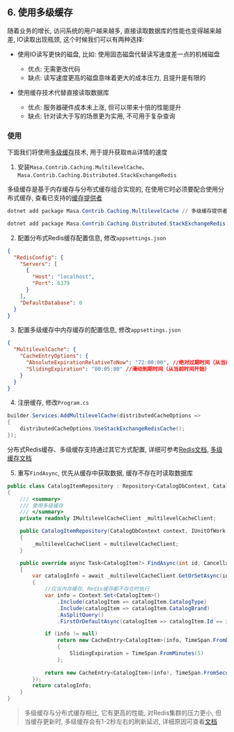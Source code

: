 ## 6. 使用多级缓存

随着业务的增长, 访问系统的用户越来越多, 直接读取数据库的性能也变得越来越差, IO读取出现瓶颈, 这个时候我们可以有两种选择:

* 使用IO读写更快的磁盘, 比如: 使用固态磁盘代替读写速度差一点的机械磁盘
  * 优点: 无需更改代码
  * 缺点: 读写速度更高的磁盘意味着更大的成本压力, 且提升是有限的

* 使用缓存技术代替直接读取数据库
  * 优点: 服务器硬件成本未上涨, 但可以带来十倍的性能提升
  * 缺点: 针对读大于写的场景更为实用, 不可用于复杂查询

### 使用

下面我们将使用[多级缓存](/framework/building-blocks/caching/multilevel-cache)技术, 用于提升获取`商品`详情的速度

1. 安装`Masa.Contrib.Caching.MultilevelCache`、`Masa.Contrib.Caching.Distributed.StackExchangeRedis`

多级缓存是基于内存缓存与分布式缓存组合实现的, 在使用它时必须要配合使用分布式缓存, 查看已支持的[缓存提供者](/framework/building-blocks/caching/overview)

```powershell
dotnet add package Masa.Contrib.Caching.MultilevelCache // 多级缓存提供者

dotnet add package Masa.Contrib.Caching.Distributed.StackExchangeRedis //分布式Redis缓存提供者
```

2. 配置分布式Redis缓存配置信息, 修改`appsettings.json`

```appsettings.json
{
  "RedisConfig": {
    "Servers": [
      {
        "Host": "localhost",
        "Port": 6379
      }
    ],
    "DefaultDatabase": 0
  }
}
```

3. 配置多级缓存中内存缓存的配置信息, 修改`appsettings.json`

```appsettings.json
{
  "MultilevelCache": {
    "CacheEntryOptions": {
      "AbsoluteExpirationRelativeToNow": "72:00:00", //绝对过期时间（从当前时间算起）
      "SlidingExpiration": "00:05:00" //滑动到期时间（从当前时间开始）
    }
  }
}
```

4. 注册缓存, 修改`Program.cs`

```csharp
builder.Services.AddMultilevelCache(distributedCacheOptions =>
{
    distributedCacheOptions.UseStackExchangeRedisCache();
});
```

分布式Redis缓存、多级缓存支持通过其它方式配置, 详细可参考[Redis文档](/framework/building-blocks/caching/stackexchange-redis), [多级缓存文档](/framework/building-blocks/caching/multilevel-cache) 

5. 重写`FindAsync`, 优先从缓存中获取数据, 缓存不存在时读取数据库

```csharp
public class CatalogItemRepository : Repository<CatalogDbContext, CatalogItem, int>, ICatalogItemRepository
{
    /// <summary>
    /// 使用多级缓存
    /// </summary>
    private readonly IMultilevelCacheClient _multilevelCacheClient;

    public CatalogItemRepository(CatalogDbContext context, IUnitOfWork unitOfWork, IMultilevelCacheClient multilevelCacheClient) : base(context, unitOfWork)
    {
        _multilevelCacheClient = multilevelCacheClient;
    }

    public override async Task<CatalogItem?> FindAsync(int id, CancellationToken cancellationToken = default)
    {
        var catalogInfo = await _multilevelCacheClient.GetOrSetAsync(id.ToString(), () =>
        {
            //仅当内存缓存、Redis缓存都不存在时执行
            var info = Context.Set<CatalogItem>()
                .Include(catalogItem => catalogItem.CatalogType)
                .Include(catalogItem => catalogItem.CatalogBrand)
                .AsSplitQuery()
                .FirstOrDefaultAsync(catalogItem => catalogItem.Id == id, cancellationToken).ConfigureAwait(false).GetAwaiter().GetResult();

            if (info != null)
                return new CacheEntry<CatalogItem>(info, TimeSpan.FromDays(3))
                {
                    SlidingExpiration = TimeSpan.FromMinutes(5)
                };
            
            return new CacheEntry<CatalogItem>(info!, TimeSpan.FromSeconds(5));
        });
        return catalogInfo;
    }
}
```

> 多级缓存与分布式缓存相比, 它有更高的性能, 对Redis集群的压力更小, 但当缓存更新时, 多级缓存会有1-2秒左右的刷新延迟, 详细原因可查看[文档](/framework/building-blocks/caching/multilevel-cache)